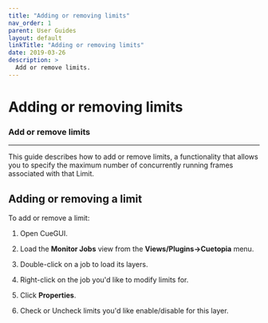 ```yaml
---
title: "Adding or removing limits"
nav_order: 1
parent: User Guides
layout: default
linkTitle: "Adding or removing limits"
date: 2019-03-26
description: >
  Add or remove limits.
---
```


# Adding or removing limits

### Add or remove limits

---

This guide describes how to add or remove limits, a functionality that allows
you to specify the maximum number of concurrently running frames 
associated with that Limit.


## Adding or removing a limit

To add or remove a limit:

1.  Open CueGUI.

1. Load the **Monitor Jobs** view from the **Views/Plugins->Cuetopia** menu.

1. Double-click on a job to load its layers.

1. Right-click on the job you'd like to modify limits for.

1. Click **Properties**.

1. Check or Uncheck limits you'd like enable/disable for this layer.
